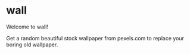 # wall
Welcome to wall!

Get a random beautiful stock wallpaper from pexels.com to replace your boring old wallpaper.
